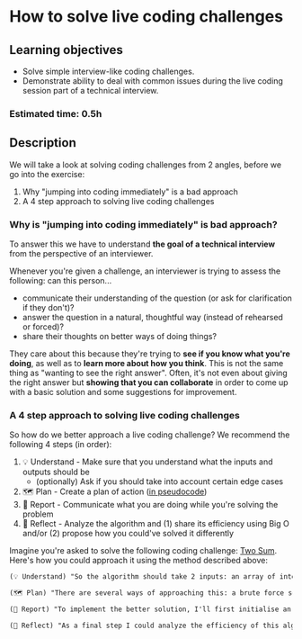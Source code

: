 # How to solve live coding challenges

## Learning objectives

- Solve simple interview-like coding challenges.
- Demonstrate ability to deal with common issues during the live coding session part of a technical interview.

### **Estimated time**: 0.5h

## Description

We will take a look at solving coding challenges from 2 angles, before we go into the exercise:

1. Why "jumping into coding immediately" is a bad approach
2. A 4 step approach to solving live coding challenges

### Why is "jumping into coding immediately" is bad approach?

To answer this we have to understand **the goal of a technical interview** from the perspective of an interviewer.

Whenever you're given a challenge, an interviewer is trying to assess the following: can this person...

- communicate their understanding of the question (or ask for clarification if they don't)?
- answer the question in a natural, thoughtful way (instead of rehearsed or forced)?
- share their thoughts on better ways of doing things?

They care about this because they're trying to **see if you know what you're doing**, as well as to **learn more about how you think**. This is not the same thing as "wanting to see the right answer". Often, it's not even about giving the right answer but **showing that you can collaborate** in order to come up with a basic solution and some suggestions for improvement.

### A 4 step approach to solving live coding challenges

So how do we better approach a live coding challenge? We recommend the following 4 steps (in order):

1. 💡 Understand - Make sure that you understand what the inputs and outputs should be
   - (optionally) Ask if you should take into account certain edge cases
2. 🗺 Plan - Create a plan of action ([in pseudocode](https://www.youtube.com/watch?v=qfckDdsEIq8))
3. 💬 Report - Communicate what you are doing while you're solving the problem
4. 🤔 Reflect - Analyze the algorithm and (1) share its efficiency using Big O and/or (2) propose how you could've solved it differently

Imagine you're asked to solve the following coding challenge: [Two Sum](https://leetcode.com/problems/two-sum/). Here's how you could approach it using the method described above:

```md
(💡 Understand) "So the algorithm should take 2 inputs: an array of integers ("nums") and a target integer ("target"). The output, or return value, should be an array of indices whose elements sum to the target integer. The instructions indicate a constraint: the algorithm is not allowed to use the same element twice... (etcetera)"

(🗺 Plan) "There are several ways of approaching this: a brute force solution with nested loops. This would mean I would make a sum of index i with every other element at index j and see if the result leads to the "target". However, a better solution would probably to use a hash table, like a list or object, as a And then I loop over the "nums" array... (etcetera)"

(💬 Report) "To implement the better solution, I'll first initialise an object and put it inside of a variable. I will use it to store all the individual "nums" values, including their index as a key - value pair. Then I loop over the "nums" aray... (etcetera)"

(🤔 Reflect) "As a final step I could analyze the efficiency of this algorithm using Big O notation. Since I made use of a hash table I have a O(1) lookup, as I can directly access any value inside of an object... (etcetera)"
```

